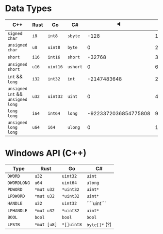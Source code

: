 # Data Types
| C++                                      | Rust      | Go            | C#           | 🔈                    | 🔊
| ---------------------------------------- | --------- | ------------- | ------------ | -------------------- | -----------
| ```signed char```                        | ```i8```  | ```int8```    | ```sbyte```  | -128                 | 127
| ```unsigned char```                      | ```u8```  | ```uint8```   | ```byte```   | 0                    | 255
| ```short```                              | ```i16``` | ```int16```   | ```short```  | -32768               | 32767
| ```unsigned short```                     | ```u16``` | ```uint16```  | ```ushort``` | 0                    | 65535
| ```int``` && ```long```                  | ```i32``` | ```int32```   | ```int```    | -2147483648          | 2147483647
| ```unsigned int``` && ```unsigned long```| ```u32``` | ```uint32```  | ```uint```   | 0                    | 4294967295 
| ```long long```                          | ```i64``` | ```int64```   | ```long```   | -9223372036854775808 | 9223372036854775807
| ```unsigned long long```                 | ```u64``` | ```i64```     | ```ulong```  | 0                    | 18446744073709551615


# Windows API (C++)
| Type               | Rust            | Go              | C#
| ------------------ | --------------- | --------------- | ------------
| ```DWORD```        | ```u32```       | ```uint32```    | ```uint```
| ```DWORDLONG```    | ```u64```       | ```uint64```    | ```ulong```
| ```PDWORD```       | ```*mut u32```  | ```*uint32```   | ```uint*```
| ```LPDWORD```      | ```*mut u32```  | ```*uint32```   | ```uint*```
| ```HANDLE```       | ```u32```       | ```uint32```    | ````uint```
| ```LPHANDLE```     | ```*mut u32```  | ```*uint32```   | ```uint*```
| ```BOOL```         | ```bool```      | ```bool```      | ```bool```
| ```LPSTR```        | ```*mut [u8]``` | ```*[]uint8```  | ```byte[]*``` (?)